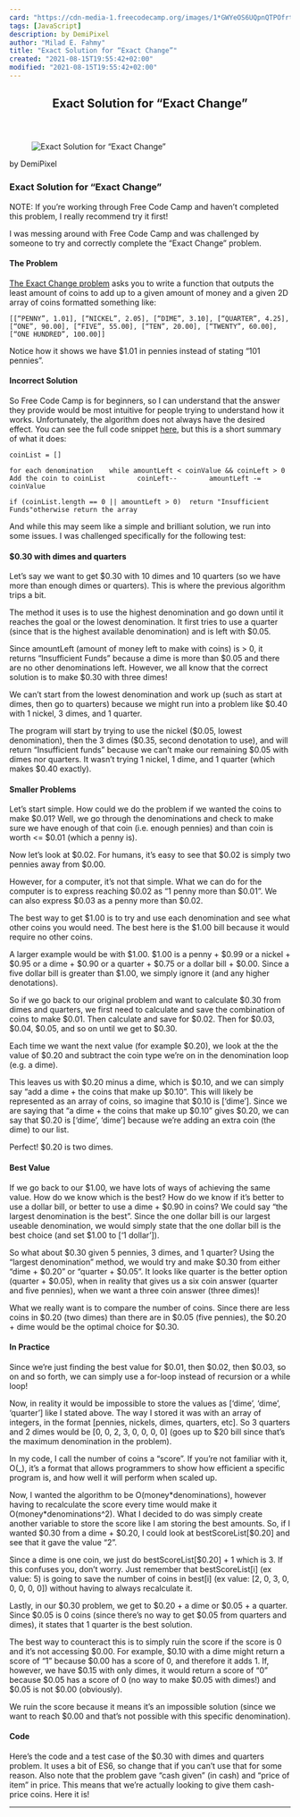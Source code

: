 ```yaml
---
card: "https://cdn-media-1.freecodecamp.org/images/1*GWYeOS6UQpnQTPOfrtU9VA.jpeg"
tags: [JavaScript]
description: by DemiPixel
author: "Milad E. Fahmy"
title: "Exact Solution for “Exact Change”"
created: "2021-08-15T19:55:42+02:00"
modified: "2021-08-15T19:55:42+02:00"
---
```

<div class="site-wrapper">
<main id="site-main" class="site-main outer">
<div class="inner">
<article class="post-full post tag-javascript tag-programming tag-algorithms tag-tech tag-learning-to-code ">
<header class="post-full-header">
<h1 class="post-full-title">Exact Solution for “Exact Change”</h1>
</header>
<figure class="post-full-image">
<picture>
<source media="(max-width: 700px)" sizes="1px" srcset="data:image/gif;base64,R0lGODlhAQABAIAAAAAAAP///yH5BAEAAAAALAAAAAABAAEAAAIBRAA7 1w">
<source media="(min-width: 701px)" sizes="(max-width: 800px) 400px,
(max-width: 1170px) 700px,
1400px" srcset="https://cdn-media-1.freecodecamp.org/images/1*GWYeOS6UQpnQTPOfrtU9VA.jpeg 300w,
https://cdn-media-1.freecodecamp.org/images/1*GWYeOS6UQpnQTPOfrtU9VA.jpeg 600w,
https://cdn-media-1.freecodecamp.org/images/1*GWYeOS6UQpnQTPOfrtU9VA.jpeg 1000w,
https://cdn-media-1.freecodecamp.org/images/1*GWYeOS6UQpnQTPOfrtU9VA.jpeg 2000w">
<img onerror="this.style.display='none'" src="https://cdn-media-1.freecodecamp.org/images/1*GWYeOS6UQpnQTPOfrtU9VA.jpeg" alt="Exact Solution for “Exact Change”">
</picture>
</figure>
<section class="post-full-content">
<div class="post-content medium-migrated-article">
<p>by DemiPixel</p>
<h1 id="exact-solution-for-exact-change-">Exact Solution for “Exact Change”</h1>
<p>NOTE: If you’re working through Free Code Camp and haven’t completed this problem, I really recommend try it first!</p>
<p>I was messing around with Free Code Camp and was challenged by someone to try and correctly complete the “Exact Change” problem.</p>
<h4 id="the-problem">The Problem</h4>
<p><a href="https://www.freecodecamp.com/challenges/exact-change" rel="noopener">The Exact Change problem</a> asks you to write a function that outputs the least amount of coins to add up to a given amount of money and a given 2D array of coins formatted something like:</p><pre><code>[[“PENNY”, 1.01], [“NICKEL”, 2.05], [“DIME”, 3.10], [“QUARTER”, 4.25], [“ONE”, 90.00], [“FIVE”, 55.00], [“TEN”, 20.00], [“TWENTY”, 60.00], [“ONE HUNDRED”, 100.00]]</code></pre>
<p>Notice how it shows we have $1.01 in pennies instead of stating “101 pennies”.</p>
<h4 id="incorrect-solution">Incorrect Solution</h4>
<p>So Free Code Camp is for beginners, so I can understand that the answer they provide would be most intuitive for people trying to understand how it works. Unfortunately, the algorithm does not always have the desired effect. You can see the full code snippet <a href="https://github.com/FreeCodeCamp/FreeCodeCamp/wiki/Algorithm-Exact-Change" rel="noopener">here</a>, but this is a short summary of what it does:</p><pre><code>coinList = []</code></pre><pre><code>for each denomination    while amountLeft &lt; coinValue &amp;&amp; coinLeft &gt; 0        Add the coin to coinList        coinLeft--        amountLeft -= coinValue</code></pre><pre><code>if (coinList.length == 0 || amountLeft &gt; 0)  return "Insufficient Funds"otherwise return the array</code></pre>
<p>And while this may seem like a simple and brilliant solution, we run into some issues. I was challenged specifically for the following test:</p>
<h4 id="-0-30-with-dimes-and-quarters">$0.30 with dimes and quarters</h4>
<p>Let’s say we want to get $0.30 with 10 dimes and 10 quarters (so we have more than enough dimes or quarters). This is where the previous algorithm trips a bit.</p>
<p>The method it uses is to use the highest denomination and go down until it reaches the goal or the lowest denomination. It first tries to use a quarter (since that is the highest available denomination) and is left with $0.05.</p>
<p>Since amountLeft (amount of money left to make with coins) is &gt; 0, it returns “Insufficient Funds” because a dime is more than $0.05 and there are no other denominations left. However, we all know that the correct solution is to make $0.30 with three dimes!</p>
<p>We can’t start from the lowest denomination and work up (such as start at dimes, then go to quarters) because we might run into a problem like $0.40 with 1 nickel, 3 dimes, and 1 quarter.</p>
<p>The program will start by trying to use the nickel ($0.05, lowest denomination), then the 3 dimes ($0.35, second denotation to use), and will return “Insufficient funds” because we can’t make our remaining $0.05 with dimes nor quarters. It wasn’t trying 1 nickel, 1 dime, and 1 quarter (which makes $0.40 exactly).</p>
<h4 id="smaller-problems">Smaller Problems</h4>
<p>Let’s start simple. How could we do the problem if we wanted the coins to make $0.01? Well, we go through the denominations and check to make sure we have enough of that coin (i.e. enough pennies) and than coin is worth &lt;= $0.01 (which a penny is).</p>
<p>Now let’s look at $0.02. For humans, it’s easy to see that $0.02 is simply two pennies away from $0.00.</p>
<p>However, for a computer, it’s not that simple. What we can do for the computer is to express reaching $0.02 as “1 penny more than $0.01”. We can also express $0.03 as a penny more than $0.02.</p>
<figcaption>The best way to get $1.00 is to try and use each denomination and see what other coins you would need. The best here is the $1.00 bill because it would require no other coins.</figcaption>
</figure>
<p>A larger example would be with $1.00. $1.00 is a penny + $0.99 or a nickel + $0.95 or a dime + $0.90 or a quarter + $0.75 or a dollar bill + $0.00. Since a five dollar bill is greater than $1.00, we simply ignore it (and any higher denotations).</p>
<p>So if we go back to our original problem and want to calculate $0.30 from dimes and quarters, we first need to calculate and save the combination of coins to make $0.01. Then calculate and save for $0.02. Then for $0.03, $0.04, $0.05, and so on until we get to $0.30.</p>
<p>Each time we want the next value (for example $0.20), we look at the the value of $0.20 and subtract the coin type we’re on in the denomination loop (e.g. a dime).</p>
<p>This leaves us with $0.20 minus a dime, which is $0.10, and we can simply say “add a dime + the coins that make up $0.10”. This will likely be represented as an array of coins, so imagine that $0.10 is [‘dime’]. Since we are saying that “a dime + the coins that make up $0.10” gives $0.20, we can say that $0.20 is [‘dime’, ‘dime’] because we’re adding an extra coin (the dime) to our list.</p>
<p>Perfect! $0.20 is two dimes.</p>
<h4 id="best-value">Best Value</h4>
<p>If we go back to our $1.00, we have lots of ways of achieving the same value. How do we know which is the best? How do we know if it’s better to use a dollar bill, or better to use a dime + $0.90 in coins? We could say “the largest denomination is the best”. Since the one dollar bill is our largest useable denomination, we would simply state that the one dollar bill is the best choice (and set $1.00 to [‘1 dollar’]).</p>
<p>So what about $0.30 given 5 pennies, 3 dimes, and 1 quarter? Using the “largest denomination” method, we would try and make $0.30 from either “dime + $0.20” or “quarter + $0.05”. It looks like quarter is the better option (quarter + $0.05), when in reality that gives us a six coin answer (quarter and five pennies), when we want a three coin answer (three dimes)!</p>
<p>What we really want is to compare the number of coins. Since there are less coins in $0.20 (two dimes) than there are in $0.05 (five pennies), the $0.20 + dime would be the optimal choice for $0.30.</p>
<h4 id="in-practice">In Practice</h4>
<p>Since we’re just finding the best value for $0.01, then $0.02, then $0.03, so on and so forth, we can simply use a for-loop instead of recursion or a while loop!</p>
<p>Now, in reality it would be impossible to store the values as [‘dime’, ‘dime’, ‘quarter’] like I stated above. The way I stored it was with an array of integers, in the format [pennies, nickels, dimes, quarters, etc]. So 3 quarters and 2 dimes would be [0, 0, 2, 3, 0, 0, 0, 0] (goes up to $20 bill since that’s the maximum denomination in the problem).</p>
<p>In my code, I call the number of coins a “score”. If you’re not familiar with it, O(_), it’s a format that allows programmers to show how efficient a specific program is, and how well it will perform when scaled up.</p>
<p>Now, I wanted the algorithm to be O(money*denominations), however having to recalculate the score every time would make it O(money*denominations^2). What I decided to do was simply create another variable to store the score like I am storing the best amounts. So, if I wanted $0.30 from a dime + $0.20, I could look at bestScoreList[$0.20] and see that it gave the value “2”.</p>
<p>Since a dime is one coin, we just do bestScoreList[$0.20] + 1 which is 3. If this confuses you, don’t worry. Just remember that bestScoreList[i] (ex value: 5) is going to save the number of coins in best[i] (ex value: [2, 0, 3, 0, 0, 0, 0, 0]) without having to always recalculate it.</p>
<p>Lastly, in our $0.30 problem, we get to $0.20 + a dime or $0.05 + a quarter. Since $0.05 is 0 coins (since there’s no way to get $0.05 from quarters and dimes), it states that 1 quarter is the best solution.</p>
<p>The best way to counteract this is to simply ruin the score if the score is 0 and it’s not accessing $0.00. For example, $0.10 with a dime might return a score of “1” because $0.00 has a score of 0, and therefore it adds 1. If, however, we have $0.15 with only dimes, it would return a score of “0” because $0.05 has a score of 0 (no way to make $0.05 with dimes!) and $0.05 is not $0.00 (obviously).</p>
<p>We ruin the score because it means it’s an impossible solution (since we want to reach $0.00 and that’s not possible with this specific denomination).</p>
<h4 id="code">Code</h4>
<p>Here’s the code and a test case of the $0.30 with dimes and quarters problem. It uses a bit of ES6, so change that if you can’t use that for some reason. Also note that the problem gave “cash given” (in cash) and “price of item” in price. This means that we’re actually looking to give them cash-price coins. Here it is!</p>
</div>
<hr>
</section>
</article>
</div>
</main>
</div>
<!-- Google Tag Manager (noscript) -->
<!-- End Google Tag Manager (noscript) -->
